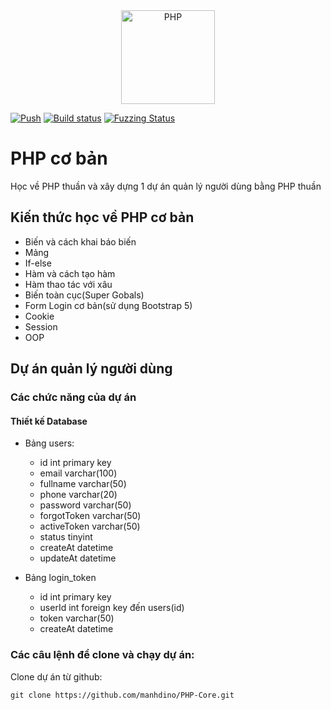 <div align="center">
    <a href="https://php.net">
        <img
            alt="PHP"
            src="https://www.php.net/images/logos/new-php-logo.svg"
            width="150">
    </a>
</div>

[![Push](https://github.com/php/php-src/actions/workflows/push.yml/badge.svg)](https://github.com/php/php-src/actions/workflows/push.yml)
[![Build status](https://travis-ci.com/php/php-src.svg?branch=master)](https://travis-ci.com/github/php/php-src)
[![Fuzzing Status](https://oss-fuzz-build-logs.storage.googleapis.com/badges/php.svg)](https://bugs.chromium.org/p/oss-fuzz/issues/list?sort=-opened&can=1&q=proj:php)

# PHP cơ bản

Học về PHP thuần và xây dựng 1 dự án quản lý người dùng bằng PHP thuần

## Kiến thức học về PHP cơ bản

- Biến và cách khai báo biến
- Mảng
- If-else
- Hàm và cách tạo hàm
- Hàm thao tác với xâu
- Biến toàn cục(Super Gobals)
- Form Login cơ bản(sử dụng Bootstrap 5)
- Cookie
- Session
- OOP

## Dự án quản lý người dùng

### Các chức năng của dự án

#### Thiết kế Database

- Bảng users:

  - id int primary key
  - email varchar(100)
  - fullname varchar(50)
  - phone varchar(20)
  - password varchar(50)
  - forgotToken varchar(50)
  - activeToken varchar(50)
  - status tinyint
  - createAt datetime
  - updateAt datetime

- Bảng login_token
  - id int primary key
  - userId int foreign key đến users(id)
  - token varchar(50)
  - createAt datetime

### Các câu lệnh để clone và chạy dự án:

Clone dự án từ github:

    git clone https://github.com/manhdino/PHP-Core.git

